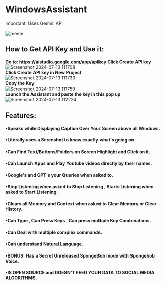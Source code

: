 # WindowsAssistant
Important: Uses Gemini API 

![meme](https://github.com/user-attachments/assets/9a226c98-57f9-4c02-a505-fe694fbc399a)

## How to Get API Key and Use it:
**Go to: https://aistudio.google.com/app/apikey**
**Click Create API key**
![Screenshot 2024-07-13 111708](https://github.com/user-attachments/assets/2c496de0-0b73-4736-a6dc-a7cd452cea77)  
**Click Create API key in New Project**  
![Screenshot 2024-07-13 111733](https://github.com/user-attachments/assets/b4a89abb-7321-4a46-960b-60f52b7fd660)  
**Copy the Key**  
![Screenshot 2024-07-13 111759](https://github.com/user-attachments/assets/d9dd5680-1c2b-4717-a470-83705af74f68)  
**Launch the Assistant and paste the key in this pop up**  
![Screenshot 2024-07-13 112224](https://github.com/user-attachments/assets/afb72d5f-b2a8-464c-a994-afdef7bf309b)  



## Features:
#### •Speaks while Displaying Caption Over Your Screen above all Windows.
#### •Literally uses a Screnshot to know exactly what's going on.
#### •Can Find Text/Buttons/Folders on Screen Highlight and Click on it. 
#### •Can Launch Apps and Play Youtube videos directly by their names.
#### •Google's and GPT's your Queries when asked to.
#### •Stop Listening when asked to Stop Listening , Starts Listening when asked to Start Listening.
#### •Clears all Memory and Context when asked to Clear Memory or Clear History.
#### •Can Type , Can Press Keys , Can press multiple Key Combinations.
#### •Can Deal with multiple complex commands.
#### •Can understand Natural Language.
#### •BONUS: Has a Secret Unreleased SpongeBob mode with Spongebob Voice.
#### •IS OPEN SOURCE and DOESN'T FEED YOUR DATA TO SOCIAL MEDIA ALGORITHMS.

